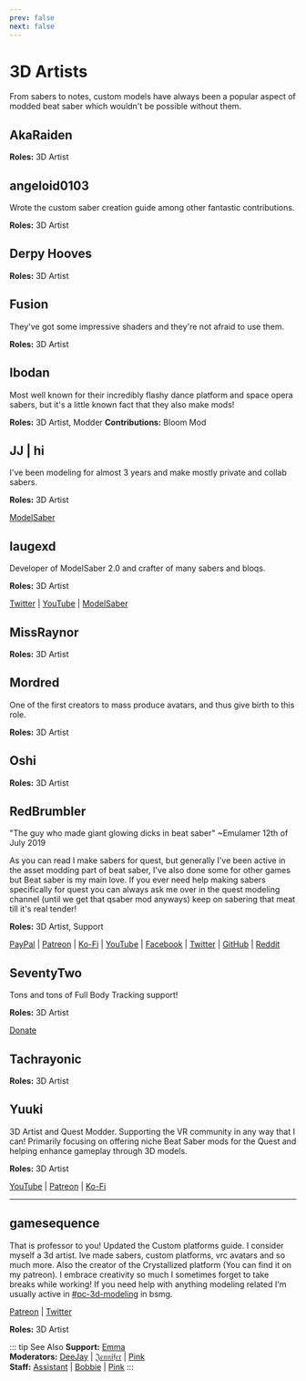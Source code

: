 ```yaml
---
prev: false
next: false
---
```


# 3D Artists

From sabers to notes, custom models have always been a popular aspect of
modded beat saber which wouldn't be possible without them.

## AkaRaiden

**Roles:** 3D Artist

## angeloid0103

Wrote the custom saber creation guide among other fantastic contributions.

**Roles:** 3D Artist

## Derpy Hooves

**Roles:** 3D Artist

## Fusion

They've got some impressive shaders and they're not afraid to use them.

**Roles:** 3D Artist

## Ibodan

Most well known for their incredibly flashy dance platform and space opera sabers,
but it's a little known fact that they also make mods!

**Roles:** 3D Artist, Modder
**Contributions:** Bloom Mod

## JJ | hi

I've been modeling for almost 3 years and make mostly private and collab sabers.

**Roles:** 3D Artist

[ModelSaber](https://modelsaber.com/Profile/?user=366411130962313216)

## laugexd

Developer of ModelSaber 2.0 and crafter of many sabers and bloqs.

**Roles:** 3D Artist

[Twitter](https://twitter.com/laugexd) | [YouTube](https://www.youtube.com/channel/UCr_JES9nBCUaAR9-UbgDMRw) | [ModelSaber](https://modelsaber.com/Profile/?user=146243483898871808)

## MissRaynor

**Roles:** 3D Artist

## Mordred

One of the first creators to mass produce avatars, and thus give birth to this role.

**Roles:** 3D Artist

## Oshi

**Roles:** 3D Artist

## RedBrumbler

"The guy who made giant glowing dicks in beat saber" ~Emulamer 12th of July 2019

As you can read I make sabers for quest, but generally I've been active in the asset modding part of beat saber,
I've also done some for other games but Beat saber is my main love. If you ever need help making sabers specifically
for quest you can always ask me over in the quest modeling channel (until we get that qsaber mod anyways)
keep on sabering that meat till it's real tender!

**Roles:** 3D Artist, Support

[PayPal](https://paypal.me/RedBrumblerOfficial?locale.x=nl_NL) | [Patreon](https://www.patreon.com/RedBrumbler) |
[Ko-Fi](https://ko-fi.com/redbrumbler) | [YouTube](https://www.youtube.com/channel/UCYmzlDob8BQYWrOQWkHtCpQ) |
[Facebook](https://www.facebook.com/red.brumbler.7) | [Twitter](https://twitter.com/RedBrumbler) |
[GitHub](https://github.com/RedBrumbler/BeatOnCustomSabers) | [Reddit](https://www.reddit.com/user/RedBrumbler/)

## SeventyTwo

Tons and tons of Full Body Tracking support!

**Roles:** 3D Artist

[Donate](https://paypal.me/theseventytwo)

## Tachrayonic

**Roles:** 3D Artist

## Yuuki

3D Artist and Quest Modder. Supporting the VR community in any way that I can!
Primarily focusing on offering niche Beat Saber mods for the Quest and helping enhance gameplay through 3D models.

**Roles:** 3D Artist

[YouTube](https://www.youtube.com/channel/UCIH4NTKdVNjnJpfuMrk71Fw) | [Patreon](https://www.patreon.com/yuukisaves) | [Ko-Fi](https://ko-fi.com/supportyuuki)

---

## gamesequence

That is professor to you! Updated the Custom platforms guide. I consider myself a 3d artist. Ive made sabers, custom platforms, 
vrc avatars and so much more. Also the creator of the Crystallized platform (You can find it on my patreon). I embrace creativity
so much I sometimes forget to take breaks while working! If you need help with anything modeling related I'm usually active in 
[#pc-3d-modeling](https://discord.com/channels/441805394323439646/468249466865057802) in bsmg.

[Patreon](https://www.patreon.com/games_plats) | [Twitter](https://twitter.com/gamesequence)

**Roles:** 3D Artist

<!-- markdownlint-disable MD013 -->

::: tip See Also
**Support:** [Emma](./supports.md#emma)  
**Moderators:** [DeeJay](./moderators.md#deejay) | [𝔍𝔢𝔫𝔫𝔦𝔣𝔢𝔯](./moderators.md#jennifer) | [Pink](./moderators.md#pink)  
**Staff:** [Assistant](./staff.md#assistant) | [Bobbie](./staff.md#bobbie) | [Pink](./staff.md#pink)
:::
